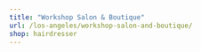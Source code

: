 ```yaml
---
title: "Workshop Salon & Boutique"
url: /los-angeles/workshop-salon-and-boutique/
shop: hairdresser
---
```

